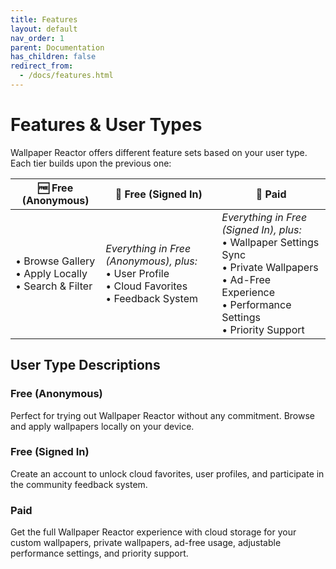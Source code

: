```yaml
---
title: Features
layout: default
nav_order: 1
parent: Documentation
has_children: false
redirect_from:
  - /docs/features.html
---
```


# Features & User Types

Wallpaper Reactor offers different feature sets based on your user type. Each tier builds upon the previous one:

| 🆓 **Free (Anonymous)** | 👤 **Free (Signed In)** | 💎 **Paid** |
|-------------------------|-------------------------|--------------|
| • Browse Gallery<br>• Apply Locally<br>• Search & Filter | *Everything in Free (Anonymous), plus:*<br>• User Profile<br>• Cloud Favorites<br>• Feedback System | *Everything in Free (Signed In), plus:*<br>• Wallpaper Settings Sync<br>• Private Wallpapers<br>• Ad-Free Experience<br>• Performance Settings<br>• Priority Support |

## User Type Descriptions

### Free (Anonymous)
Perfect for trying out Wallpaper Reactor without any commitment. Browse and apply wallpapers locally on your device.

### Free (Signed In)
Create an account to unlock cloud favorites, user profiles, and participate in the community feedback system.

### Paid
Get the full Wallpaper Reactor experience with cloud storage for your custom wallpapers, private wallpapers, ad-free usage, adjustable performance settings, and priority support.
